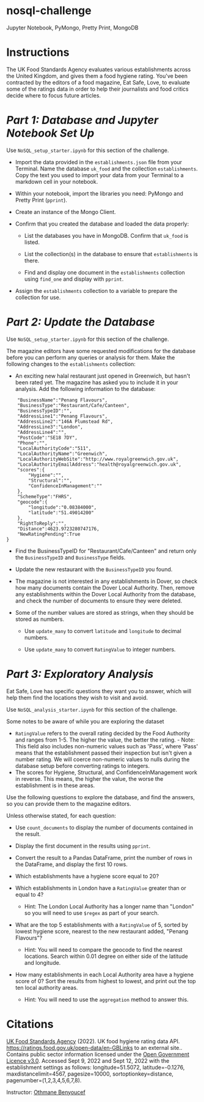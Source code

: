 # nosql-challenge
Jupyter Notebook, PyMongo, Pretty Print, MongoDB

# **Instructions**

The UK Food Standards Agency evaluates various establishments across the United Kingdom, and gives them a food hygiene rating. You've been contracted by the editors of a food magazine, Eat Safe, Love, to evaluate some of the ratings data in order to help their journalists and food critics decide where to focus future articles.

# *Part 1: Database and Jupyter Notebook Set Up*

Use `NoSQL_setup_starter.ipynb` for this section of the challenge.

- Import the data provided in the `establishments.json` file from your Terminal. Name the database `uk_food` and the collection `establishments`. Copy the text you used to import your data from your Terminal to a markdown cell in your notebook.

- Within your notebook, import the libraries you need: PyMongo and Pretty Print (`pprint`).

- Create an instance of the Mongo Client.

- Confirm that you created the database and loaded the data properly:

    - List the databases you have in MongoDB. Confirm that `uk_food` is listed.

    - List the collection(s) in the database to ensure that `establishments` is there.

    - Find and display one document in the `establishments` collection using `find_one` and display with `pprint`.
  
- Assign the `establishments` collection to a variable to prepare the collection for use.

# *Part 2: Update the Database*

Use `NoSQL_setup_starter.ipynb` for this section of the challenge.

The magazine editors have some requested modifications for the database before you can perform any queries or analysis for them. Make the following changes to the `establishments` collection:

- An exciting new halal restaurant just opened in Greenwich, but hasn't been rated yet. The magazine has asked you to include it in your analysis. Add the following information to the database:

```{
    "BusinessName":"Penang Flavours",
    "BusinessType":"Restaurant/Cafe/Canteen",
    "BusinessTypeID":"",
    "AddressLine1":"Penang Flavours",
    "AddressLine2":"146A Plumstead Rd",
    "AddressLine3":"London",
    "AddressLine4":"",
    "PostCode":"SE18 7DY",
    "Phone":"",
    "LocalAuthorityCode":"511",
    "LocalAuthorityName":"Greenwich",
    "LocalAuthorityWebSite":"http://www.royalgreenwich.gov.uk",
    "LocalAuthorityEmailAddress":"health@royalgreenwich.gov.uk",
    "scores":{
        "Hygiene":"",
        "Structural":"",
        "ConfidenceInManagement":""
    },
    "SchemeType":"FHRS",
    "geocode":{
        "longitude":"0.08384000",
        "latitude":"51.49014200"
    },
    "RightToReply":"",
    "Distance":4623.9723280747176,
    "NewRatingPending":True
}
```
- Find the BusinessTypeID for "Restaurant/Cafe/Canteen" and return only the `BusinessTypeID` and `BusinessType` fields.

- Update the new restaurant with the `BusinessTypeID` you found.

- The magazine is not interested in any establishments in Dover, so check how many documents contain the Dover Local Authority. Then, remove any establishments within the Dover Local Authority from the database, and check the number of documents to ensure they were deleted.

- Some of the number values are stored as strings, when they should be stored as numbers.

    - Use `update_many` to convert `latitude` and `longitude` to decimal numbers.

    - Use `update_many` to convert `RatingValue` to integer numbers.

# *Part 3: Exploratory Analysis*

Eat Safe, Love has specific questions they want you to answer, which will help them find the locations they wish to visit and avoid.

Use `NoSQL_analysis_starter.ipynb` for this section of the challenge.

Some notes to be aware of while you are exploring the dataset

- `RatingValue` refers to the overall rating decided by the Food Authority and ranges from 1-5. The higher the value, the better the rating.
      - Note: This field also includes non-numeric values such as 'Pass', where 'Pass' means that the establishment passed their inspection but isn't given a number rating. We will coerce non-numeric values to nulls during the database setup before converting ratings to integers.
- The scores for Hygiene, Structural, and ConfidenceInManagement work in reverse. This means, the higher the value, the worse the establishment is in these areas.

Use the following questions to explore the database, and find the answers, so you can provide them to the magazine editors.

Unless otherwise stated, for each question:

- Use `count_documents` to display the number of documents contained in the result.
  
- Display the first document in the results using `pprint`.
  
- Convert the result to a Pandas DataFrame, print the number of rows in the DataFrame, and display the first 10 rows.
  
- Which establishments have a hygiene score equal to 20?
  
- Which establishments in London have a `RatingValue` greater than or equal to 4?

  - Hint: The London Local Authority has a longer name than "London" so you will need to use `$regex` as part of your search.

- What are the top 5 establishments with a `RatingValue` of 5, sorted by lowest hygiene score, nearest to the new restaurant added, "Penang Flavours"?
  
  - Hint: You will need to compare the geocode to find the nearest locations. Search within 0.01 degree on either side of the latitude and longitude.
    
- How many establishments in each Local Authority area have a hygiene score of 0? Sort the results from highest to lowest, and print out the top ten local authority areas.

  - Hint: You will need to use the `aggregation` method to answer this.

# **Citations**

[UK Food Standards Agency](https://www.food.gov.uk/) (2022). UK food hygiene rating data API. https://ratings.food.gov.uk/open-data/en-GBLinks to an external site.. Contains public sector information licensed under the [Open Government Licence v3.0](https://www.nationalarchives.gov.uk/doc/open-government-licence/version/3/).
Accessed Sept 9, 2022 and Sept 12, 2022 with the establishment settings as follows: longitude=51.5072, latitude=-0.1276, maxdistancelimit=4567, pagesize=10000, sortoptionkey=distance, pagenumber=(1,2,3,4,5,6,7,8).

Instructor: [Othmane Benyoucef](https://www.linkedin.com/in/othmane-benyoucef-219a8637/)
